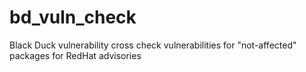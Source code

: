 # bd_vuln_check
Black Duck vulnerability cross check vulnerabilities for "not-affected" packages for RedHat advisories
